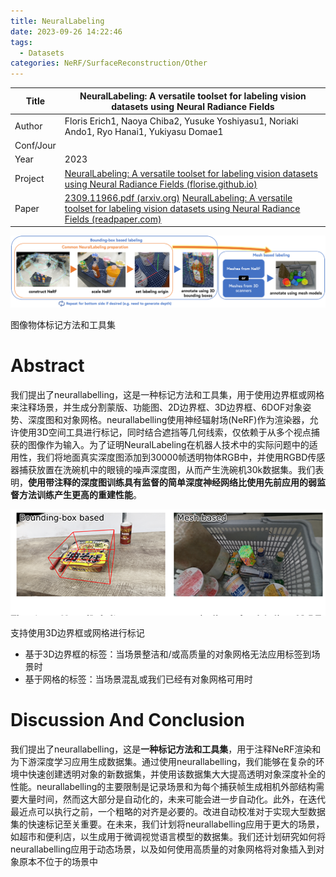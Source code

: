 ```yaml
---
title: NeuralLabeling
date: 2023-09-26 14:22:46
tags:
  - Datasets
categories: NeRF/SurfaceReconstruction/Other
---
```


| Title     | NeuralLabeling: A versatile toolset for labeling vision datasets using Neural Radiance Fields                                                                                                                                                                                    |
| --------- | -------------------------------------------------------------------------------------------------------------------------------------------------------------------------------------------------------------------------------------------------------------------------------- |
| Author    | Floris Erich1, Naoya Chiba2, Yusuke Yoshiyasu1, Noriaki Ando1, Ryo Hanai1, Yukiyasu Domae1                                                                                                                                                                                       |
| Conf/Jour |                                                                                                                                                                                                                                                                                  |
| Year      | 2023                                                                                                                                                                                                                                                                             |
| Project   | [NeuralLabeling: A versatile toolset for labeling vision datasets using Neural Radiance Fields (florise.github.io)](https://florise.github.io/neural_labeling_web/)                                                                                                              |
| Paper     | [2309.11966.pdf (arxiv.org)](https://arxiv.org/pdf/2309.11966.pdf) [NeuralLabeling: A versatile toolset for labeling vision datasets using Neural Radiance Fields (readpaper.com)](https://readpaper.com/pdf-annotate/note?pdfId=4802775927150870529&noteId=1976626410711696896) |

![image.png](https://raw.githubusercontent.com/qiyun71/Blog_images/main/pictures/20230925144627.png)

图像物体标记方法和工具集

<!-- more -->

# Abstract

我们提出了neurallabelling，这是一种标记方法和工具集，用于使用边界框或网格来注释场景，并生成分割蒙版、功能图、2D边界框、3D边界框、6DOF对象姿势、深度图和对象网格。neurallabelling使用神经辐射场(NeRF)作为渲染器，允许使用3D空间工具进行标记，同时结合遮挡等几何线索，仅依赖于从多个视点捕获的图像作为输入。为了证明NeuralLabeling在机器人技术中的实际问题中的适用性，我们将地面真实深度图添加到30000帧透明物体RGB中，并使用RGBD传感器捕获放置在洗碗机中的眼镜的噪声深度图，从而产生洗碗机30k数据集。我们表明，**使用带注释的深度图训练具有监督的简单深度神经网络比使用先前应用的弱监督方法训练产生更高的重建性能**。

![image.png](https://raw.githubusercontent.com/qiyun71/Blog_images/main/pictures/20230925144508.png)

支持使用3D边界框或网格进行标记
- 基于3D边界框的标签：当场景整洁和/或高质量的对象网格无法应用标签到场景时
- 基于网格的标签：当场景混乱或我们已经有对象网格可用时

# Discussion And Conclusion

我们提出了neurallabelling，这是**一种标记方法和工具集**，用于注释NeRF渲染和为下游深度学习应用生成数据集。通过使用neurallabelling，我们能够在复杂的环境中快速创建透明对象的新数据集，并使用该数据集大大提高透明对象深度补全的性能。neurallabelling的主要限制是记录场景和为每个捕获帧生成相机外部结构需要大量时间，然而这大部分是自动化的，未来可能会进一步自动化。此外，在迭代最近点可以执行之前，一个粗略的对齐是必要的。改进自动校准对于实现大型数据集的快速标记至关重要。在未来，我们计划将neurallabelling应用于更大的场景，如超市和便利店，以生成用于微调视觉语言模型的数据集。我们还计划研究如何将neurallabelling应用于动态场景，以及如何使用高质量的对象网格将对象插入到对象原本不位于的场景中

